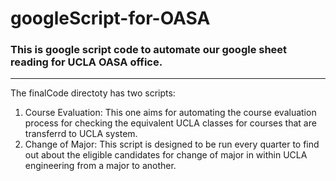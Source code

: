 # googleScript-for-OASA
### This is google script code to automate our google sheet reading for UCLA OASA office.

---
The finalCode directoty has two scripts: 
1. Course Evaluation: This one aims for automating the course evaluation process for checking the equivalent UCLA classes for courses that are transferrd to UCLA system. 
2. Change of Major: This script is designed to be run every quarter to find out about the eligible candidates for change of major in within UCLA engineering from a major to another.
